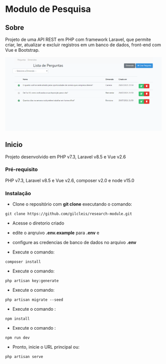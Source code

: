 # Modulo de Pesquisa



## Sobre <a name = "about"></a>

Projeto de uma API REST em PHP com framework Laravel, que permite criar, ler, atualizar e excluir registros em um banco de dados, front-end com Vue e Bootstrap.

![](./screen.png)

## Inicio <a name = "getting_started"></a>

Projeto desenvolvido em PHP v7.3, Laravel v8.5 e Vue v2.6

### Pré-requisito

PHP v7.3, Laravel v8.5 e Vue v2.6, composer v2.0 e node v15.0

### Instalação

- Clone o repositório com __git clone__ executando o comando:
```
git clone https://github.com/gilcleis/research-module.git
```
- Acesse o diretorio criado
- edite o arqruivo __.env.example__ para __.env__ e 

- configure as credencias de banco de dados no arquivo __.env__

- Execute o comando:

```
composer install
```
- Execute o comando:

```
php artisan key:generate
```
- Execute o comando:

```
php artisan migrate --seed
```
- Execute o comando :

```
npm install
```
- Execute o comando :

```
npm run dev
```

- Pronto, inicie o URL principal ou:
```
php artisan serve
```

